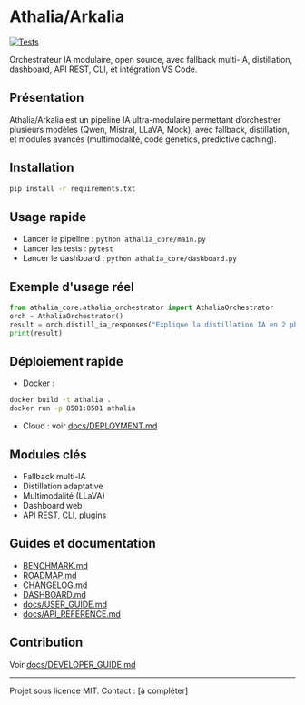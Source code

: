 # Athalia/Arkalia

[![Tests](https://img.shields.io/badge/tests-passing-brightgreen)](./resultats_tests.txt)

Orchestrateur IA modulaire, open source, avec fallback multi-IA, distillation, dashboard, API REST, CLI, et intégration VS Code.

## Présentation
Athalia/Arkalia est un pipeline IA ultra-modulaire permettant d’orchestrer plusieurs modèles (Qwen, Mistral, LLaVA, Mock), avec fallback, distillation, et modules avancés (multimodalité, code genetics, predictive caching).

## Installation
```bash
pip install -r requirements.txt
```

## Usage rapide
- Lancer le pipeline : `python athalia_core/main.py`
- Lancer les tests : `pytest`
- Lancer le dashboard : `python athalia_core/dashboard.py`

## Exemple d'usage réel
```python
from athalia_core.athalia_orchestrator import AthaliaOrchestrator
orch = AthaliaOrchestrator()
result = orch.distill_ia_responses("Explique la distillation IA en 2 phrases.")
print(result)
```

## Déploiement rapide
- Docker :
```bash
docker build -t athalia .
docker run -p 8501:8501 athalia
```
- Cloud : voir [docs/DEPLOYMENT.md](./docs/DEPLOYMENT.md)

## Modules clés
- Fallback multi-IA
- Distillation adaptative
- Multimodalité (LLaVA)
- Dashboard web
- API REST, CLI, plugins

## Guides et documentation
- [BENCHMARK.md](./BENCHMARK.md)
- [ROADMAP.md](./ROADMAP.md)
- [CHANGELOG.md](./CHANGELOG.md)
- [DASHBOARD.md](./DASHBOARD.md)
- [docs/USER_GUIDE.md](./docs/USER_GUIDE.md)
- [docs/API_REFERENCE.md](./docs/API_REFERENCE.md)

## Contribution
Voir [docs/DEVELOPER_GUIDE.md](./docs/DEVELOPER_GUIDE.md)

---
Projet sous licence MIT. Contact : [à compléter] 